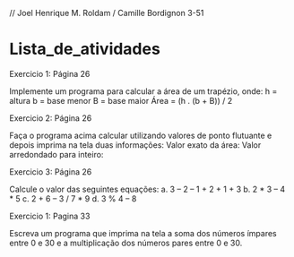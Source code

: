 // Joel Henrique M. Roldam / Camille Bordignon 3-51

# Lista_de_atividades

Exercicio 1: Página 26

Implemente um programa para calcular a área de um trapézio, onde:
h = altura
b = base menor
B = base maior
Área = (h . (b + B)) / 2

Exercicio 2: Página 26

Faça o programa acima calcular utilizando valores de ponto flutuante e depois imprima na tela 
duas informações: 
 Valor exato da área: 
 Valor arredondado para inteiro:

Exercicio 3: Página 26

Calcule o valor das seguintes equações:
a. 3 – 2 – 1 + 2 + 1 + 3
b. 2 * 3 – 4 * 5
c. 2 + 6 – 3 / 7 * 9
d. 3 % 4 – 8 

Exercicio 1: Pagina 33

Escreva um programa que imprima na tela a soma dos números ímpares entre 0 e 30 e a multiplicação dos 
números pares entre 0 e 30.
